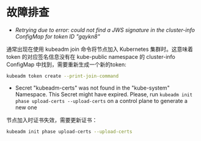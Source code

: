 # 故障排查

- *Retrying due to error: could not find a JWS signature in the cluster-info ConfigMap for token ID "gqykn8"*

通常出现在使用 kubeadm join 命令将节点加入 Kubernetes 集群时。这意味着 token 的对应签名信息没有在 kube-public namespace 的 cluster-info ConfigMap 中找到，需要重新生成一个新的token:

```bash
kubeadm token create --print-join-command
```

- Secret "kubeadm-certs" was not found in the "kube-system" Namespace. This Secret might have expired. Please, run `kubeadm init phase upload-certs --upload-certs` on a control plane to generate a new one

节点加入时证书失效，需要更新证书：

```bash
kubeadm init phase upload-certs --upload-certs
```

